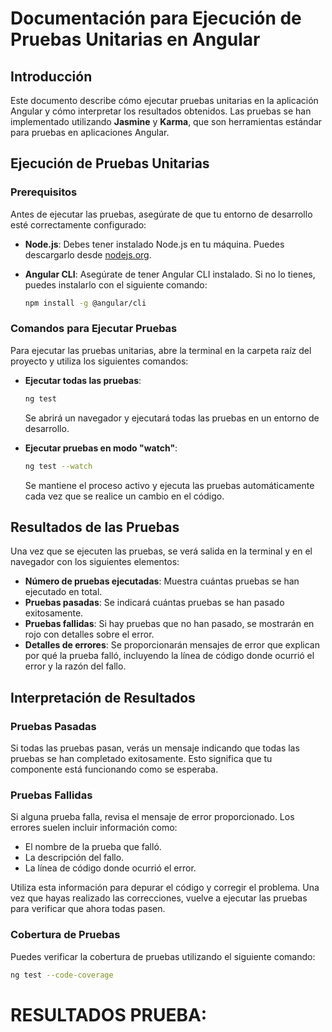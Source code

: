 # Documentación para Ejecución de Pruebas Unitarias en Angular

## Introducción
Este documento describe cómo ejecutar pruebas unitarias en la aplicación Angular y cómo interpretar los resultados obtenidos. Las pruebas se han implementado utilizando **Jasmine** y **Karma**, que son herramientas estándar para pruebas en aplicaciones Angular.

## Ejecución de Pruebas Unitarias

### Prerequisitos
Antes de ejecutar las pruebas, asegúrate de que tu entorno de desarrollo esté correctamente configurado:

- **Node.js**: Debes tener instalado Node.js en tu máquina. Puedes descargarlo desde [nodejs.org](https://nodejs.org).
- **Angular CLI**: Asegúrate de tener Angular CLI instalado. Si no lo tienes, puedes instalarlo con el siguiente comando:

    ```bash
    npm install -g @angular/cli
    ```

### Comandos para Ejecutar Pruebas
Para ejecutar las pruebas unitarias, abre la terminal en la carpeta raíz del proyecto y utiliza los siguientes comandos:

- **Ejecutar todas las pruebas**:

    ```bash
    ng test
    ```

    Se abrirá un navegador y ejecutará todas las pruebas en un entorno de desarrollo.

- **Ejecutar pruebas en modo "watch"**:

    ```bash
    ng test --watch
    ```

    Se mantiene el proceso activo y ejecuta las pruebas automáticamente cada vez que se realice un cambio en el código.

## Resultados de las Pruebas
Una vez que se ejecuten las pruebas, se verá salida en la terminal y en el navegador con los siguientes elementos:

- **Número de pruebas ejecutadas**: Muestra cuántas pruebas se han ejecutado en total.
- **Pruebas pasadas**: Se indicará cuántas pruebas se han pasado exitosamente.
- **Pruebas fallidas**: Si hay pruebas que no han pasado, se mostrarán en rojo con detalles sobre el error.
- **Detalles de errores**: Se proporcionarán mensajes de error que explican por qué la prueba falló, incluyendo la línea de código donde ocurrió el error y la razón del fallo.

## Interpretación de Resultados

### Pruebas Pasadas
Si todas las pruebas pasan, verás un mensaje indicando que todas las pruebas se han completado exitosamente. Esto significa que tu componente está funcionando como se esperaba.

### Pruebas Fallidas
Si alguna prueba falla, revisa el mensaje de error proporcionado. Los errores suelen incluir información como:

- El nombre de la prueba que falló.
- La descripción del fallo.
- La línea de código donde ocurrió el error.

Utiliza esta información para depurar el código y corregir el problema. Una vez que hayas realizado las correcciones, vuelve a ejecutar las pruebas para verificar que ahora todas pasen.

### Cobertura de Pruebas
Puedes verificar la cobertura de pruebas utilizando el siguiente comando:

```bash
ng test --code-coverage
```

# RESULTADOS PRUEBA:

